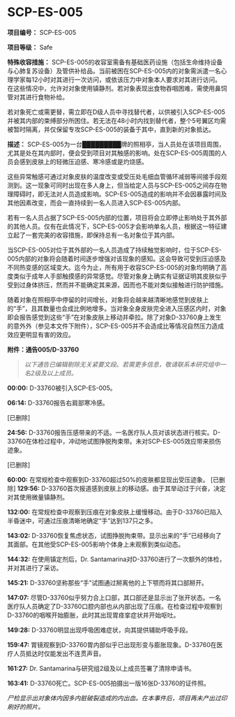 # SCP-ES-005

**项目编号：**  SCP-ES-005

**项目等级：**  Safe

**特殊收容措施：**  SCP-ES-005的收容室需备有基础医药设施（包括生命维持设备与心肺复苏设备）及管供补给品。当前被困在SCP-ES-005内的对象需派遣一名心理学家每12小时对其进行一次访问，或依该压力中对象本人要求对其进行访问。在这些情况中，允许对对象使用镇静剂。若对象表现出食物吞咽困难，需使用鼻饲管对其进行食物补给。

若对象死亡或需更替，需立即在D级人员中寻找替代者，以供被引入SCP-ES-005并被其内部的束缚部分所困住。若无法在48小时内找到替代者，整个5号翼区均需被暂时隔离，并仅保留专攻SCP-ES-005的装备于其中，直到新的对象抵达。

**描述：**  SCP-ES-005为一台█████████牌的照相亭，当人员处在该项目周围，尤其是处在其内部时，便会受到项目对其触感的影响。处在SCP-ES-005周围的人员会感到皮肤上的轻微压迫感、寒冷感或是灼烧感。

这些异常触感可通过对象皮肤的温度改变或受压处毛细血管循环减弱等间接手段观测到。这一现象可同时出现在多人身上，但当给定人员与SCP-ES-005之间存在物理障碍时，即无法对人员造成影响。SCP-ES-005造成的影响并不会因暴露时间及其他因素改变，而会一直持续到一名人员进入SCP-ES-005内部。

若有一名人员占据了SCP-ES-005内部的位置，项目将会立即停止影响处于其外部的其他人员。仅有在此情况下，SCP-ES-005才会影响单名人员，根据这一特征建立起了一套完美的收容措施，即保持总有一名对象位于其内部。

当SCP-ES-005对位于其外部的一名人员造成了持续触觉影响时，位于SCP-ES-005内部的对象将会随着时间逐步增强对该现象的感知。这会导致可受到压迫感及不同热变感的区域变大。迄今为止，所有用于收容SCP-ES-005的对象均明确了高度类似于成年人手部触摸感的异常感觉。尽管对象身上确实有证据证明其皮肤似乎受到过身体挤压，然而并不能确定其来源，因而也不能对类似接触进行防护措施。

随着对象在照相亭中停留的时间增长，对象将会越来越清晰地感觉到皮肤上的“手”，且其数量也会成比例地增多。当对象全身皮肤完全进入压感区内时，对象即会报告感觉到这些“手”在对象皮肤上移动并牵拉。除了对象D-33760身上发生的意外外（参见本文件下附件），SCP-ES-005并不会造成比等情况自然压力造成效应更明显有害的效应。

**附件：通告005/D-33760** 


> *以下通告已编辑剔除无关紧要文段。若需更多信息，敬请联系本研究组中一名2级及以上成员。* 


**00:00:**  D-33760被引入SCP-ES-005。

**06:14:**  D-33760报告右肩部寒冷感。

[已删除]

**24:56:**  D-33760报告压感带来的不适。一名医疗队人员对该状态进行核实。D-33760在体检过程中，冲动地试图挣脱拘束带。未对SCP-ES-005效应带来损伤迹象。

[已删除]

**60:00:**  在常规检查中观察到D-33760超过50%的皮肤都显现出受压迹象。
[已删除]
**129:56:**  D-33760首次报道感到皮肤上的移动感。由于其举动过于兴奋，决定对其使用微量镇静剂。

**132:00:**  在常规检查中观察到压痕在对象皮肤上缓慢移动。由于D-33760已陷入半昏迷中，可通过压痕清晰地确定“手”达到137只之多。

**143:02:**  D-33760恢复焦虑状态，试图挣脱拘束带。显示出来的“手”已经移向了其面部。在其他受SCP-ES-005影响个体身上未观察到类似动态。

**144:32:**  在使用镇定剂后，Dr. Santamarina对D-33760进行了一次额外的体检，并对其进行了采访。

**145:21:**  D-33760坚称那些“手”试图通过掰离他的上下颚而将其口部掰开。

**147:07:**  尽管D-33760似乎努力合上口部，其口部还是显示出了张开状态。一名医疗队人员确定了D-33760口腔内部也从内部出现了压痕。在检查过程中观察到D-33760的咽喉开始膨胀，此时其出现胃痉挛症状并开始呕吐。

**149:28:**  D-33760明显出现呼吸困难症状，向其提供辅助呼吸手段。

**159:47:**  胃镜观察到D-33760胃内部似乎已出现形变与膨胀现象。D-33760在医疗人员抵达时仅能发出不连贯声音。

**161:27:**  Dr. Santamarina与研究组2级及以上成员签署了清除申请书。

**163:41:**  D-33760死亡。SCP-ES-005拍摄出一版16张D-33760的证件照。

*尸检显示出对象体内因多内脏破裂造成的内出血。在本事件后，项目再未产出过印刷好的照片。* 
> 

